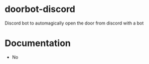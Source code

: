 # doorbot-discord
Discord bot to automagically open the door from discord with a bot 

# Documentation
- No
